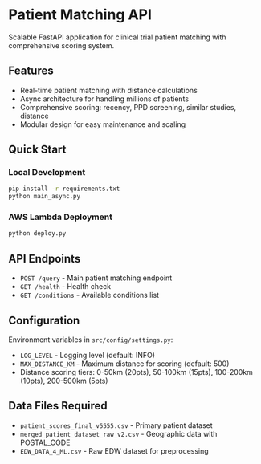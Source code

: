 # Patient Matching API

Scalable FastAPI application for clinical trial patient matching with comprehensive scoring system.

## Features
- Real-time patient matching with distance calculations
- Async architecture for handling millions of patients
- Comprehensive scoring: recency, PPD screening, similar studies, distance
- Modular design for easy maintenance and scaling

## Quick Start

### Local Development
```bash
pip install -r requirements.txt
python main_async.py
```

### AWS Lambda Deployment
```bash
python deploy.py
```

## API Endpoints
- `POST /query` - Main patient matching endpoint
- `GET /health` - Health check
- `GET /conditions` - Available conditions list

## Configuration
Environment variables in `src/config/settings.py`:
- `LOG_LEVEL` - Logging level (default: INFO)
- `MAX_DISTANCE_KM` - Maximum distance for scoring (default: 500)
- Distance scoring tiers: 0-50km (20pts), 50-100km (15pts), 100-200km (10pts), 200-500km (5pts)

## Data Files Required
- `patient_scores_final_v5555.csv` - Primary patient dataset
- `merged_patient_dataset_raw_v2.csv` - Geographic data with POSTAL_CODE
- `EDW_DATA_4_ML.csv` - Raw EDW dataset for preprocessing
